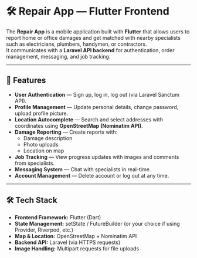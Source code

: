 # 🛠️ Repair App — Flutter Frontend

The **Repair App** is a mobile application built with **Flutter** that allows users to report home or office damages and get matched with nearby specialists such as electricians, plumbers, handymen, or contractors.  
It communicates with a **Laravel API backend** for authentication, order management, messaging, and job tracking.

---

## 📌 Features

- **User Authentication** — Sign up, log in, log out (via Laravel Sanctum API).
- **Profile Management** — Update personal details, change password, upload profile picture.
- **Location Autocomplete** — Search and select addresses with coordinates using **OpenStreetMap (Nominatim API)**.
- **Damage Reporting** — Create reports with:
  - Damage description
  - Photo uploads
  - Location on map
- **Job Tracking** — View progress updates with images and comments from specialists.
- **Messaging System** — Chat with specialists in real-time.
- **Account Management** — Delete account or log out at any time.

---

## 🛠️ Tech Stack

- **Frontend Framework:** Flutter (Dart)
- **State Management:** setState / FutureBuilder (or your choice if using Provider, Riverpod, etc.)
- **Map & Location:** OpenStreetMap + Nominatim API
- **Backend API:** Laravel (via HTTPS requests)
- **Image Handling:** Multipart requests for file uploads
